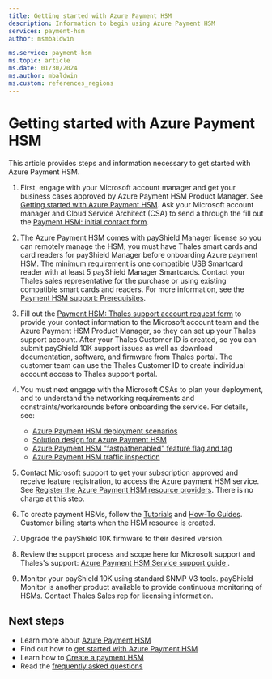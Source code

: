 ```yaml
---
title: Getting started with Azure Payment HSM
description: Information to begin using Azure Payment HSM
services: payment-hsm
author: msmbaldwin

ms.service: payment-hsm
ms.topic: article
ms.date: 01/30/2024
ms.author: mbaldwin
ms.custom: references_regions
---
```


# Getting started with Azure Payment HSM

This article provides steps and information necessary to get started with Azure Payment HSM.

1. First, engage with your Microsoft account manager and get your business cases approved by Azure Payment HSM Product Manager.  See [Getting started with Azure Payment HSM](getting-started.md). Ask your Microsoft account manager and Cloud Service Architect (CSA) to send a through the fill out the [Payment HSM: initial contact form](https://forms.office.com/r/yxREMbybct).

2. The Azure Payment HSM comes with payShield Manager license so you can remotely manage the HSM; you must have Thales smart cards and card readers for payShield Manager before onboarding Azure payment HSM.  The minimum requirement is one compatible USB Smartcard reader with at least 5 payShield Manager Smartcards. Contact your Thales sales representative for the purchase or using existing compatible smart cards and readers. For more information, see the [Payment HSM support: Prerequisites](support-guide.md#prerequisites).
3. Fill out the [Payment HSM: Thales support account request form](https://forms.office.com/r/tDNPwLCsqB) to provide your contact information to the Microsoft account team and the Azure Payment HSM Product Manager, so they can set up your Thales support account. After your Thales Customer ID is created, so you can submit payShield 10K support issues as well as download documentation, software, and firmware from Thales portal. The customer team can use the Thales Customer ID to create individual account access to Thales support portal.
4. You must next engage with the Microsoft CSAs to plan your deployment, and to understand the networking requirements and constraints/workarounds before onboarding the service. For details, see:
    - [Azure Payment HSM deployment scenarios](deployment-scenarios.md)
    - [Solution design for Azure Payment HSM](solution-design.md)
    - [Azure Payment HSM "fastpathenabled" feature flag and tag](fastpathenabled.md)
    - [Azure Payment HSM traffic inspection](inspect-traffic.md)
5. Contact Microsoft support to get your subscription approved and receive feature registration, to access the Azure payment HSM service. See [Register the Azure Payment HSM resource providers](register-payment-hsm-resource-providers.md?tabs=azure-cli). There is no charge at this step.
6. To create payment HSMs, follow the [Tutorials](create-payment-hsm.md) and [How-To Guides](register-payment-hsm-resource-providers.md). Customer billing starts when the HSM resource is created.
7. Upgrade the payShield 10K firmware to their desired version.
8. Review the support process and scope here for Microsoft support and Thales's support: [Azure Payment HSM Service support guide ](support-guide.md).
9. Monitor your payShield 10K using standard SNMP V3 tools. payShield Monitor is another product available to provide continuous monitoring of HSMs. Contact Thales Sales rep for licensing information.

## Next steps

- Learn more about [Azure Payment HSM](overview.md)
- Find out how to [get started with Azure Payment HSM](getting-started.md)
- Learn how to [Create a payment HSM](create-payment-hsm.md)
- Read the [frequently asked questions](faq.yml)
